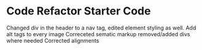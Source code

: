 # Code Refactor Starter Code
Changed div in the header to a nav tag, edited element styling as well. 
Add alt tags to every image
Correceted sematic markup removed/added divs where needed
Corrected alignments 

